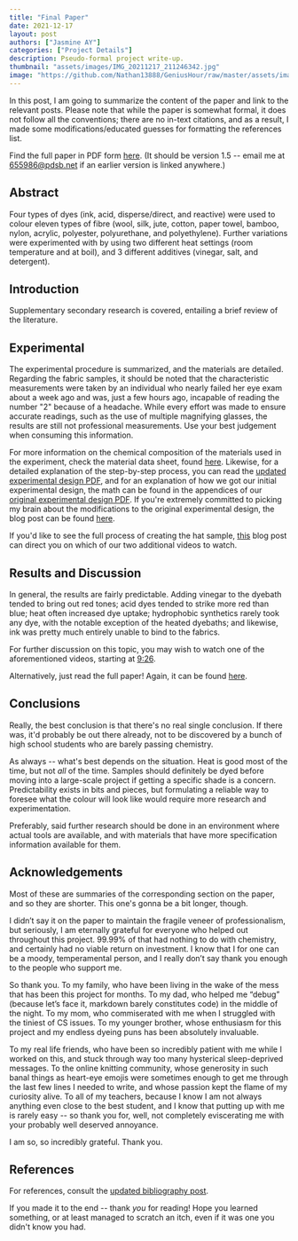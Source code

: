 ```yaml
---
title: "Final Paper"
date: 2021-12-17
layout: post
authors: ["Jasmine AY"]
categories: ["Project Details"]
description: Pseudo-formal project write-up.
thumbnail: "assets/images/IMG_20211217_211246342.jpg"
image: "https://github.com/Nathan13888/GeniusHour/raw/master/assets/images/IMG_20211217_211246342.jpg"
---
```


In this post, I am going to summarize the content of the paper and link to the relevant posts. Please note that while the paper is somewhat formal, it does not follow all the conventions; there are no in-text citations, and as a result, I made some modifications/educated guesses for formatting the references list.

Find the full paper in PDF form [here](https://drive.google.com/file/d/1tYAPzp1hPfmQdrlGhUmOogJdozfMfP4c/view?usp=sharing). (It should be version 1.5 -- email me at 655986@pdsb.net if an earlier version is linked anywhere.)

## Abstract

Four types of dyes (ink, acid, disperse/direct, and reactive) were used to colour eleven types of fibre (wool, silk, jute, cotton, paper towel, bamboo, nylon, acrylic, polyester, polyurethane, and polyethylene). Further variations were experimented with by using two different heat settings (room temperature and at boil), and 3 different additives (vinegar, salt, and detergent).

## Introduction

Supplementary secondary research is covered, entailing a brief review of the literature.

## Experimental

The experimental procedure is summarized, and the materials are detailed. Regarding the fabric samples, it should be noted that the characteristic measurements were taken by an individual who nearly failed her eye exam about a week ago and was, just a few hours ago, incapable of reading the number "2" because of a headache. While every effort was made to ensure accurate readings, such as the use of multiple magnifying glasses, the results are still not professional measurements. Use your best judgement when consuming this information.

For more information on the chemical composition of the materials used in the experiment, check the material data sheet, found [here](https://drive.google.com/file/d/1NWOqqXqVb8PQJOjicIENk1CoqcwrTcM8/view?usp=sharing). Likewise, for a detailed explanation of the step-by-step process, you can read the [updated experimental design PDF](https://drive.google.com/file/d/1oWzcSQVJdO0K7FSIWbDjZ6_O5nxLl9ci/view?usp=sharing), and for an explanation of how we got our initial experimental design, the math can be found in the appendices of our [original experimental design PDF](https://drive.google.com/file/d/1DZGF680ARMBXBzP1tZ__GN-TyKwg9a3m/view?usp=sharing). If you're extremely committed to picking my brain about the modifications to the original experimental design, the blog post can be found [here](https://nathan13888.github.io/GeniusHour/blog/2021-12-06-redux-experimental-design/).

If you'd like to see the full process of creating the hat sample, [this](https://nathan13888.github.io/GeniusHour/blog/2021-12-16-hat-videos/) blog post can direct you on which of our two additional videos to watch.

## Results and Discussion

In general, the results are fairly predictable. Adding vinegar to the dyebath tended to bring out red tones; acid dyes tended to strike more red than blue; heat often increased dye uptake; hydrophobic synthetics rarely took any dye, with the notable exception of the heated dyebaths; and likewise, ink was pretty much entirely unable to bind to the fabrics.

For further discussion on this topic, you may wish to watch one of the aforementioned videos, starting at [9:26](https://youtu.be/VKyVxNapFOY?t=566).

Alternatively, just read the full paper! Again, it can be found [here](https://drive.google.com/file/d/1tYAPzp1hPfmQdrlGhUmOogJdozfMfP4c/view?usp=sharing).

## Conclusions

Really, the best conclusion is that there's no real single conclusion. If there was, it'd probably be out there already, not to be discovered by a bunch of high school students who are barely passing chemistry.

As always -- what's best depends on the situation. Heat is good most of the time, but not _all_ of the time. Samples should definitely be dyed before moving into a large-scale project if getting a specific shade is a concern. Predictability exists in bits and pieces, but formulating a reliable way to foresee what the colour will look like would require more research and experimentation.

Preferably, said further research should be done in an environment where actual tools are available, and with materials that have more specification information available for them.

## Acknowledgements

Most of these are summaries of the corresponding section on the paper, and so they are shorter. This one's gonna be a bit longer, though.

I didn’t say it on the paper to maintain the fragile veneer of professionalism, but seriously, I am eternally grateful for everyone who helped out throughout this project. 99.99% of that had nothing to do with chemistry, and certainly had no viable return on investment. I know that I for one can be a moody, temperamental person, and I really don’t say thank you enough to the people who support me.

So thank you. To my family, who have been living in the wake of the mess that has been this project for months. To my dad, who helped me “debug” (because let’s face it, markdown barely constitutes code) in the middle of the night. To my mom, who commiserated with me when I struggled with the tiniest of CS issues. To my younger brother, whose enthusiasm for this project and my endless dyeing puns has been absolutely invaluable.

To my real life friends, who have been so incredibly patient with me while I worked on this, and stuck through way too many hysterical sleep-deprived messages. To the online knitting community, whose generosity in such banal things as heart-eye emojis were sometimes enough to get me through the last few lines I needed to write, and whose passion kept the flame of my curiosity alive. To all of my teachers, because I know I am not always anything even close to the best student, and I know that putting up with me is rarely easy -- so thank you for, well, not completely eviscerating me with your probably well deserved annoyance.

I am so, so incredibly grateful. Thank you.

## References

For references, consult the [updated bibliography post](https://nathan13888.github.io/GeniusHour/blog/2021-12-16-updated-bibliography/).

If you made it to the end -- thank *you* for reading! Hope you learned something, or at least managed to scratch an itch, even if it was one you didn't know you had.
